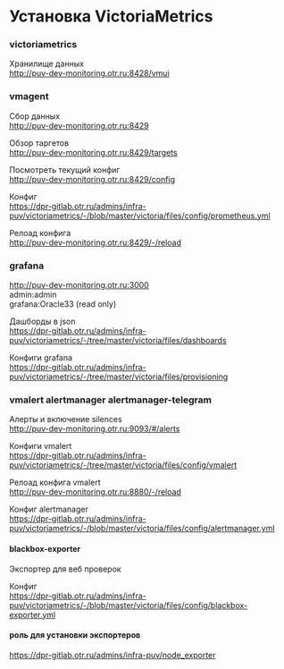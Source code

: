 # Установка VictoriaMetrics

### victoriametrics
Хранилище данных  
http://puv-dev-monitoring.otr.ru:8428/vmui  

### vmagent
Сбор данных  
http://puv-dev-monitoring.otr.ru:8429  

Обзор таргетов  
http://puv-dev-monitoring.otr.ru:8429/targets  

Посмотреть текущий конфиг  
http://puv-dev-monitoring.otr.ru:8429/config  

Конфиг  
https://dpr-gitlab.otr.ru/admins/infra-puv/victoriametrics/-/blob/master/victoria/files/config/prometheus.yml  

Релоад конфига  
http://puv-dev-monitoring.otr.ru:8429/-/reload  

### grafana
http://puv-dev-monitoring.otr.ru:3000  
admin:admin  
grafana:Oracle33 (read only)  

Дашборды в json  
https://dpr-gitlab.otr.ru/admins/infra-puv/victoriametrics/-/tree/master/victoria/files/dashboards  

Конфиги grafana  
https://dpr-gitlab.otr.ru/admins/infra-puv/victoriametrics/-/tree/master/victoria/files/provisioning  

### vmalert alertmanager alertmanager-telegram
Алерты и включение silences  
http://puv-dev-monitoring.otr.ru:9093/#/alerts  

Конфиги vmalert  
https://dpr-gitlab.otr.ru/admins/infra-puv/victoriametrics/-/tree/master/victoria/files/config/vmalert  

Релоад конфига vmalert  
http://puv-dev-monitoring.otr.ru:8880/-/reload  

Конфиг alertmanager  
https://dpr-gitlab.otr.ru/admins/infra-puv/victoriametrics/-/blob/master/victoria/files/config/alertmanager.yml  

#### blackbox-exporter  
Экспортер для веб проверок  

Конфиг  
https://dpr-gitlab.otr.ru/admins/infra-puv/victoriametrics/-/blob/master/victoria/files/config/blackbox-exporter.yml  

#### роль для установки экспортеров
https://dpr-gitlab.otr.ru/admins/infra-puv/node_exporter  
